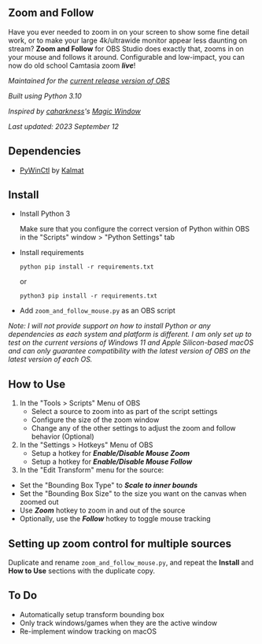 Zoom and Follow
---------------
Have you ever needed to zoom in on your screen to show some fine detail work, or to make your large 4k/ultrawide monitor appear less daunting on stream? **Zoom and Follow** for OBS Studio does exactly that, zooms in on your mouse and follows it around. Configurable and low-impact, you can now do old school Camtasia zoom ***live***!

*Maintained for the [current release version of OBS](https://github.com/obsproject/obs-studio/releases/latest)*

*Built using Python 3.10*

*Inspired by [caharkness](https://obsproject.com/forum/members/caharkness.153928/)'s [Magic Window](https://obsproject.com/forum/threads/magic-window.107614/)*

*Last updated: 2023 September 12*

Dependencies
------------
- [PyWinCtl](https://github.com/Kalmat/PyWinCtl/) by [Kalmat](https://github.com/Kalmat)

Install
-------
- Install Python 3

  Make sure that you configure the correct version of Python within OBS in the "Scripts" window > "Python Settings" tab

- Install requirements

  ```python pip install -r requirements.txt```

  or

  ```python3 pip install -r requirements.txt```

- Add `zoom_and_follow_mouse.py` as an OBS script

*Note: I will not provide support on how to install Python or any dependencies as each system and platform is different. I am only set up to test on the current versions of Windows 11 and Apple Silicon-based macOS and can only guarantee compatibility with the latest version of OBS on the latest version of each OS.*

How to Use
----------
1. In the "Tools > Scripts" Menu of OBS
   - Select a source to zoom into as part of the script settings
   - Configure the size of the zoom window
   - Change any of the other settings to adjust the zoom and follow behavior (Optional)
2. In the "Settings > Hotkeys" Menu of OBS
   - Setup a hotkey for ***Enable/Disable Mouse Zoom***
   - Setup a hotkey for ***Enable/Disable Mouse Follow***
3. In the "Edit Transform" menu for the source:
  - Set the "Bounding Box Type" to ***Scale to inner bounds***
  - Set the "Bounding Box Size" to the size you want on the canvas when zoomed out
- Use ***Zoom*** hotkey to zoom in and out of the source
- Optionally, use the ***Follow*** hotkey to toggle mouse tracking

Setting up zoom control for multiple sources
---
Duplicate and rename `zoom_and_follow_mouse.py`, and repeat the **Install** and **How to Use** sections with the duplicate copy.

To Do
-----
- Automatically setup transform bounding box
- Only track windows/games when they are the active window
- Re-implement window tracking on macOS
